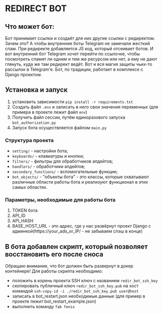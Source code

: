 # REDIRECT BOT

## Что может бот:
Бот принимает ссылки и создаёт для них другие ссылки с редиректом. Зачем это? А чтобы внутренние боты Telegram не замечали жесткий спам. При редиректе добавляется JS код, который отсеивает ботов. И вот внутренний бот Telegram хочет перейти по ссылочке, чтобы посмотреть спамят ли одним и тем же ресурсом или нет, а ему не дают глянуть, куда же там редирект ведёт. Вот и вся магия защиты чьих-то рассылок в Telegram'e.
Бот, по традиции, работает в комплексе с Django проектом.

## Установка и запуск
1) установить зависимости `pip install -r requirements.txt`
2) Создать файл `.env` и записать в него свои значения переменных (для примера в проекте лежит файл `env`)
3) Получить файл сессии, путём единоразового запуска `bot_authorization.py`
4) Запуск бота осуществляется файлом `main.py`

### Структура проекта
* `setting/` - настройки бота;
* `keyboards/` - клавиатуры и кнопки;
* `filters/` - фильтры для обработчиков апдейтов;
* `handlers/` - обработчики апдейтов;
* `secondary_functions/` - вспомогательные функции;
* `bot_objects/` - "объекты бота" - это классы, которые охватывают различные области работы бота и реализуют функционал в этих самых областях.

### Параметры, необходимые для работы бота
1) TOKEN бота
2) API_ID
3) API_HASH
4) BASE_HOST_URL - это адрес, где у нас развёрнут проект Django с админкой(https://your_ads_or_IP/ - не забываем слэш в конце)

## В бота добавлен скрипт, который позволяет восстановить его после сноса
Обращаю внимание, что бот должен быть развернут в докер контейнере!
Для работы скрипта необходимо:
* положить в корень проекта SSH ключ с названием ```redir_bot_ssh_key```
* скопировать публичный ключ ```redir_bot_ssh_key.pub``` на хост командой ```ssh-copy-id -i ./redir_bot_ssh_key.pub user@host```
* записать в bot_restart.json необходимые данные (для пример в проекте лежит bot_restart_example.json)
* выполнить команду ```fab fenix```
